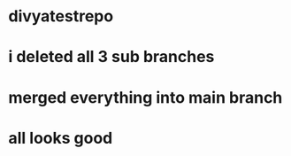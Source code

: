 # divyatestrepo
# i deleted all 3 sub branches
# merged everything into main branch
# all looks good
